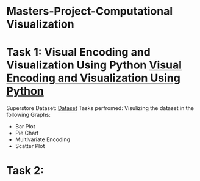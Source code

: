 # Masters-Project-Computational Visualization

# Task 1: Visual Encoding and Visualization Using Python [Visual Encoding and Visualization Using Python](Visual_Representation.ipynb)
Superstore Dataset: [Dataset](Csuperstore.csv)
Tasks perfromed:
Visulizing the dataset in the following Graphs:
- Bar Plot
- Pie Chart
- Multivariate Encoding
- Scatter Plot


# Task 2:


